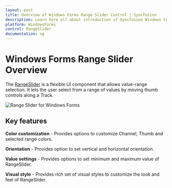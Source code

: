 ```yaml
---
layout: post
title: Overview of Windows Forms Range Slider Control | Syncfusion
description: Learn here all about introduction of Syncfusion Windows Forms Range Slider control, its elements and more details.
platform: WindowsForms
control: RangeSlider 
documentation: ug
---
```


# Windows Forms Range Slider Overview

The [RangeSlider](https://help.syncfusion.com/cr/windowsforms/Syncfusion.Windows.Forms.Tools.RangeSlider.html) is a flexible UI component that allows value-range selection. It lets the user select from a range of values by moving  thumb controls along a Track.

![Range Slider for Windows Forms](Getting-Started_images/Overview.png) 

## Key features

**Color customization** - Provides options to customize Channel, Thumb and selected range colors.

**Orientation** - Provides option to set vertical and horizontal orientation.

**Value settings** - Provides options to set minimum and maximum value of RangeSlider.

**Visual style** - Provides rich set of visual styles to customize the look and feel of RangeSlider.
